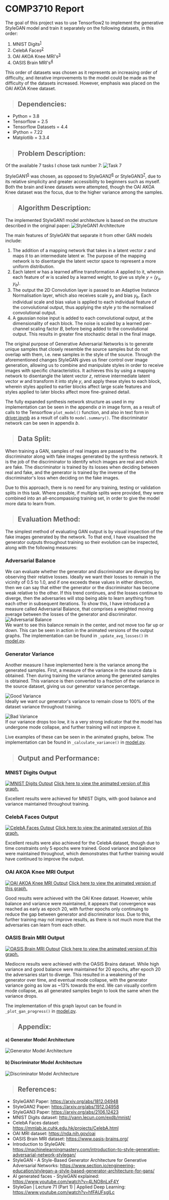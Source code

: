 # **COMP3710 Report**
The goal of this project was to use Tensorflow2 to implement the generative StyleGAN
model and train it separately on the following datasets, in this order:
1. MNIST Digits<sup>[1]</sup>
2. CelebA Faces<sup>[2]</sup>
3. OAI AKOA Knee MRI's<sup>[3]</sup>
4. OASIS Brain MRI's<sup>[4]</sup>

This order of datasets was chosen as it represents an increasing order of difficulty, 
and iterative improvements to the model could be made as the difficulty of the datasets increased.
However, emphasis was placed on the OAI AKOA Knee dataset.

>## **Dependencies:**
- Python = 3.8
- Tensorflow = 2.5
- Tensorflow Datasets = 4.4
- IPython = 7.22
- Matplotlib = 3.3.4

>## **Problem Description**:
Of the available 7 tasks I chose task number 7:
![Task 7](resources/chosen_task.png)

StyleGAN1<sup>[5]</sup>
was chosen, as opposed to StyleGAN2<sup>[6]</sup>
or StyleGAN3<sup>[7]</sup>, due to its relative simplicity and greater accessibility to beginners such as myself.
Both the brain and knee datasets were attempted, though the OAI AKOA Knee dataset was the focus, due to the higher variance among the samples.

>## **Algorithm Description**:
The implemented StyleGAN1 model architecture is based on the structure described in the original paper:
![StyleGAN1 Architecture](resources/stylegan_architecture.png)

The main features of StyleGAN that separate it from other GAN models include:
1. The addition of a mapping network that takes in a latent vector *z* and maps it to an intermediate latent *w*.
The purpose of the mapping network is to disentangle the latent vector space to represent a more uniform
distribution.
2. Each latent *w* has a learned affine transformation *A* applied to it, wherein each feature of *w* is scaled by
a learned weight, to give us style *y = (y<sub>s</sub>, y<sub>b</sub>)*.
3. The output the 2D Convolution layer is passed to an Adaptive Instance Normalisation layer, which also receives
scale *y<sub>s</sub>* and bias *y<sub>b</sub>*. Each individual scale and bias value is applied to each individual
feature of the convolutional output, thus applying the style *y* to the normalised convolutional output.
4. A gaussian noise input is added to each convolutional output, at the dimensionality of each block.
The noise is scaled by a learned per-channel scaling factor _B_, before being added to the convolutional output.
This results in greater fine stochastic detail in the final image.

The original purpose of Generative Adversarial Networks is to generate unique samples that closely resemble
the source samples but do not overlap with them, i.e. new samples in the style of the source. Through the aforementioned
changes StyleGAN gives us finer control over image generation, allowing us to combine and manipulate styles
in order to receive images with specific characteristics. It achieves this by using a mapping network to
disentangle the latent vector *z*, retrieve intermediate latent vector *w* and transform it into style *y*,
and apply these styles to each block, wherein styles applied to earlier blocks affect large scale features and
styles applied to later blocks affect more fine-grained detail.

The fully expanded synthesis network structure as used in my implementation can be seen in the appendix _a_ in
image form, as a result of calls to the Tensorflow `plot_model()`
function, and also in text form in [driver.ipynb](driver.ipynb) as a result of calls to `model.summary()`.
The discriminator network can be seen in appendix _b_.

>## **Data Split**:
When training a GAN, samples of real images are passed to the discriminator along with fake images generated by
the synthesis network. It is the job of the discriminator to identify which images are real and which are fake.
The discriminator is trained by its losses when deciding between real and fake, and the generator is trained by
the inverse of the discriminator's loss when deciding on the fake images.

Due to this approach, there is no need for any training, testing or validation splits in this task.
Where possible, if multiple splits were provided, they were combined into an all-encompassing training set, in
order to give the model more data to learn from.

>## **Evaluation Method**:
The simplest method of evaluating GAN output is by visual inspection of the fake images generated by the network.
To that end, I have visualised the generator outputs throughout training so their evolution can be inspected,
along with the following measures:

### Adversarial Balance
We can evaluate whether the generator and discriminator are diverging by observing their relative losses. 
Ideally we want their losses to remain in the vicinity of 0.5 to 1.0, and if one exceeds these values in either
direction, then we can say that either the generator or the discriminator has become weak relative to the other.
If this trend continues, and the losses continue to diverge, then the adversaries will stop being able to learn
anything from each other in subsequent iterations. To show this, I have introduced a measure called 
Adversarial Balance, that comprises a weighted moving average between the losses of the generator and
discriminator.  
![Adversarial Balance](resources/adversarial_balance.png)  
We want to see this balance remain in the center, and not move too far up or down.
This can be seen in action in the animated versions of the output graphs.
The implementation can be found in `_update_avg_losses()` in [model.py](model.py).

### Generator Variance
Another measure I have implemented here is the variance among the generated samples.
First, a measure of the variance in the source data is obtained. Then during training the variance among the
generated samples is obtained. This variance is then converted to a fraction of the variance in the source
dataset, giving us our generator variance percentage.  

![Good Variance](resources/good_variance.png)  
Ideally we want our generator's variance to remain close to 100% of the dataset variance throughout training.  

![Bad Variance](resources/bad_variance.png)  
If our variance drops too low, it is a very strong indicator that the model has undergone mode collapse,
and further training will not improve it.

Live examples of these can be seen in the animated graphs, below. The implementation can be found in
`_calculate_variance()` in [model.py](model.py).

>## **Output and Performance**:
### MNIST Digits Output
[![MNIST Digits Output](resources/mnist_output.png)](https://www.youtube.com/watch?v=3I84iE2FjPg)
[Click here to view the animated version of this graph.](https://www.youtube.com/watch?v=3I84iE2FjPg)

Excellent results were achieved for MNIST Digits, with good balance and variance maintained throughout training.

### CelebA Faces Output
[![CelebA Faces Output](resources/celeba_output.png)](https://www.youtube.com/watch?v=zU0e2sPdgKU)
[Click here to view the animated version of this graph.](https://www.youtube.com/watch?v=zU0e2sPdgKU)

Excellent results were also achieved for the CelebA dataset, though due to time constraints only
5 epochs were trained. Good variance and balance were maintained throughout, which demonstrates that
further training would have continued to improve the output.

### OAI AKOA Knee MRI Output
[![OAI AKOA Knee MRI Output](resources/knee_output.png)](https://www.youtube.com/watch?v=RTc3cfCKPXE)
[Click here to view the animated version of this graph.](https://www.youtube.com/watch?v=RTc3cfCKPXE)

Good results were achieved with the OAI Knee dataset. However, while balance and variance were maintained,
it appears that convergence was reached as early as epoch 20, with further epochs only continuing to reduce
the gap between generator and discriminator loss. Due to this, further training may not improve results,
as there is not much more that the adversaries can learn from each other.

### OASIS Brain MRI Output
[![OASIS Brain MRI Output](resources/brain_output.png)](https://www.youtube.com/watch?v=ORD4px9rJyE)
[Click here to view the animated version of this graph.](https://www.youtube.com/watch?v=ORD4px9rJyE)

Mediocre results were achieved with the OASIS Brains dataset. While high variance and good balance were maintained
for 20 epochs, after epoch 20 the adversaries start to diverge. This resulted in a weakening of the generator over time,
and eventual mode collapse, with the generator variance going as low as ~13% towards the end. We can visually confirm
mode collapse, as all generated samples begin to look the same when the variance drops.

The implementation of this graph layout can be found in `_plot_gan_progress()` in [model.py](model.py).

>## **Appendix**:
#### a) Generator Model Architecture  
![Generator Model Architecture](resources/generator_plot.png)

#### b) Discriminator Model Architecture  
![Discriminator Model Architecture](resources/discriminator_plot.png)

>## **References**:
[1]: http://yann.lecun.com/exdb/mnist/
[2]: https://mmlab.ie.cuhk.edu.hk/projects/CelebA.html
[3]: https://nda.nih.gov/oai
[4]: https://www.oasis-brains.org/
[5]: https://arxiv.org/abs/1812.04948
[6]: https://arxiv.org/abs/1912.04958
[7]: https://arxiv.org/abs/2106.12423

- StyleGAN1 Paper: https://arxiv.org/abs/1812.04948
- StyleGAN2 Paper: https://arxiv.org/abs/1912.04958
- StyleGAN3 Paper: https://arxiv.org/abs/2106.12423
- MNIST Digits dataset: http://yann.lecun.com/exdb/mnist/
- CelebA Faces dataset: https://mmlab.ie.cuhk.edu.hk/projects/CelebA.html
- OAI MRI dataset: https://nda.nih.gov/oai
- OASIS Brain MRI dataset: https://www.oasis-brains.org/
- Introduction to StyleGAN: https://machinelearningmastery.com/introduction-to-style-generative-adversarial-network-stylegan/
- StyleGAN - A Style-Based Generator Architecture for Generative Adversarial Networks: https://www.section.io/engineering-education/stylegan-a-style-based-generator-architecture-for-gans/
- AI generated faces - StyleGAN explained: https://www.youtube.com/watch?v=4LNO8nLxF4Y
- StyleGan | Lecture 71 (Part 1) | Applied Deep Learning: https://www.youtube.com/watch?v=hfFAUFsglLc